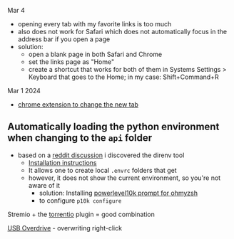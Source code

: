 
Mar 4
- opening every tab with my favorite links is too much
- also does not work for Safari which does not automatically focus in the address bar if you open a page
- solution: 
	- open a blank page in both Safari and Chrome
	- set the links page as "Home"
	- create a shortcut that works for both of them in Systems Settings > Keyboard that goes to the Home; in my case: Shift+Command+R 


Mar 1 2024
- [chrome extension to change the new tab](https://chromewebstore.google.com/detail/mmjbdbjnoablegbkcklggeknkfcjkjia)

## Automatically loading the python environment when changing to the `api` folder

- based on a [reddit discussion](https://www.reddit.com/r/zsh/comments/omgzcy/best_plugin_to_autosource_python_virtualenv_when/) i discovered the direnv tool
	- [Installation instructions](https://direnv.net/) 
	- It allows one to create local `.envrc` folders that get
	- however, it does not show the current environment, so you're not aware of it
		- solution: Installing [powerlevel10k prompt for ohmyzsh](https://dev.to/abdfnx/oh-my-zsh-powerlevel10k-cool-terminal-1no0)
		- to configure `p10k configure`


Stremio  + the [torrentio](https://torrentio.strem.fun/lite/configure) plugin = good combination

[USB Overdrive](https://www.usboverdrive.com/index.php/download/) - overwriting right-click



